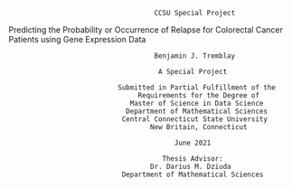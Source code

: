                                         CCSU Special Project 
Predicting the Probability or Occurrence of Relapse for Colorectal Cancer Patients using Gene Expression Data

                                        Benjamin J. Tremblay

                                         A Special Project

                               Submitted in Partial Fulfillment of the
                                    Requirements for the Degree of
                                  Master of Science in Data Science
                                 Department of Mathematical Sciences
                                Central Connecticut State University
                                       New Britain, Connecticut

                                             June 2021

                                          Thesis Advisor:
                                       Dr. Darius M. Dziuda
                                Department of Mathematical Sciences
